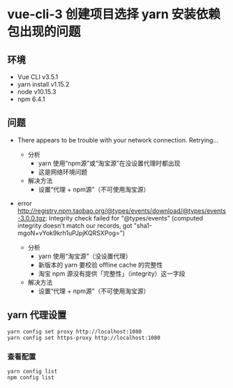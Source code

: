 # vue-cli-3 创建项目选择 yarn 安装依赖包出现的问题
## 环境
* Vue CLI v3.5.1
* yarn install v1.15.2
* node v10.15.3
* npm 6.4.1

## 问题
* There appears to be trouble with your network connection. Retrying...
  * 分析
    * yarn 使用“npm源”或“淘宝源”在没设置代理时都出现
    * 这是网络环境问题
  * 解决方法
    * 设置“代理 + npm源”（不可使用淘宝源）

* error http://registry.npm.taobao.org/@types/events/download/@types/events-3.0.0.tgz: Integrity check failed for "@types/events" (computed integrity doesn't match our records, got "sha1-mgoN+vYok9krh1uPJpjKQRSXPog=")
  * 分析
    * yarn 使用“淘宝源”（没设置代理）
    * 新版本的 yarn 要校验 offline cache 的完整性
    * 淘宝 npm 源没有提供「完整性」（integrity）这一字段
  * 解决方法
    * 设置“代理 + npm源”（不可使用淘宝源）

## yarn 代理设置
```
yarn config set proxy http://localhost:1080
yarn config set https-proxy http://localhost:1080
```
### 查看配置
```
yarn config list
npm config list
```